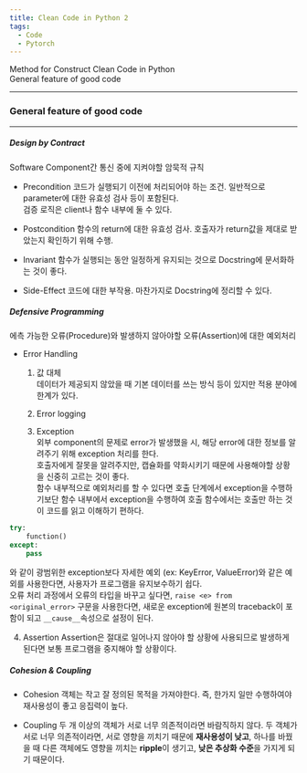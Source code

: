 ```yaml
---
title: Clean Code in Python 2
tags:
  - Code
  - Pytorch
---
```

Method for Construct Clean Code in Python <br>
General feature of good code
<!--more-->

---
### General feature of good code
---

##### Design by Contract
Software Component간 통신 중에 지켜야할 암묵적 규칙<br>

- Precondition
코드가 실행되기 이전에 처리되어야 하는 조건. 일반적으로 parameter에 대한 유효성 검사 등이 포함된다. <br>
검증 로직은 client나 함수 내부에 둘 수 있다.

- Postcondition
함수의 return에 대한 유효성 검사. 호출자가 return값을 제대로 받았는지 확인하기 위해 수행.

- Invariant
함수가 실행되는 동안 일정하게 유지되는 것으로 Docstring에 문서화하는 것이 좋다.

- Side-Effect
코드에 대한 부작용. 마찬가지로 Docstring에 정리할 수 있다.

##### Defensive Programming
에측 가능한 오류(Procedure)와 발생하지 않아야할 오류(Assertion)에 대한 예외처리

- Error Handling <br>
  1) 값 대체 <br>
데이터가 제공되지 않았을 때 기본 데이터를 쓰는 방식 등이 있지만 적용 분야에 한계가 있다.

  2) Error logging <br>
  3) Exception <br>
외부 component의 문제로 error가 발생했을 시, 해당 error에 대한 정보를 알려주기 위해 exception 처리를 한다. <br>
호출자에게 잘못을 알려주지만, 캡슐화를 약화시키기 때문에 사용해야할 상황을 신중히 고르는 것이 좋다. <br>
함수 내부적으로 예외처리를 할 수 있다면 호출 단계에서 exception을 수행하기보단 함수 내부에서 exception을 수행하여 호출 함수에서는 호출만 하는 것이 코드를 읽고 이해하기 편하다. <br>
```py
try:
    function()
except:
    pass
```
와 같이 광범위한 exception보다 자세한 예외 (ex: KeyError, ValueError)와 같은 예외를 사용한다면, 사용자가 프로그램을 유지보수하기 쉽다. <br>
오류 처리 과정에서 오류의 타입을 바꾸고 싶다면, ```raise <e> from <original_error>``` 구문을 사용한다면, 새로운 exception에 원본의 traceback이 포함이 되고 ```__cause__```속성으로 
설정이 된다.<br>
    
  4) Assertion
Assertion은 절대로 일어나지 않아야 할 상황에 사용되므로 발생하게 된다면 보통 프로그램을 중지해야 할 상황이다. 

##### Cohesion & Coupling
- Cohesion
객체는 작고 잘 정의된 목적을 가져야한다. 즉, 한가지 일만 수행하여야 재사용성이 좋고 응집력이 높다.

- Coupling
두 개 이상의 객체가 서로 너무 의존적이라면 바람직하지 않다. 두 객체가 서로 너무 의존적이라면, 서로 영향을 끼치기 때문에 **재사용성이 낮고**, 하나를 바꿨을 때 다른 객체에도 영향을 끼치는 **ripple**이 생기고, **낮은 추상화 수준**을 가지게 되기 때문이다. 








